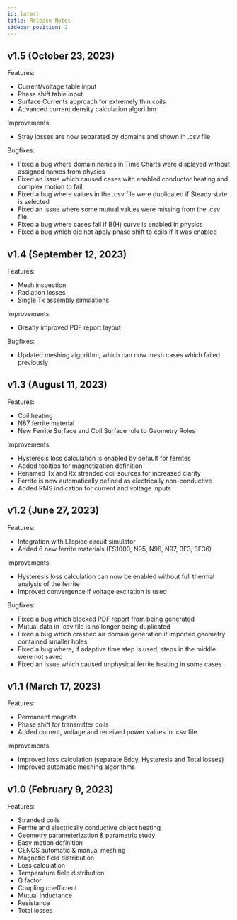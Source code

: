 ```yaml
---
id: latest
title: Release Notes
sidebar_position: 2
---
```


## v1.5 (October 23, 2023)

Features:

* Current/voltage table input
* Phase shift table input
* Surface Currents approach for extremely thin coils
* Advanced current density calculation algorithm

Improvements:

* Stray losses are now separated by domains and shown in .csv file

Bugfixes:

* Fixed a bug where domain names in Time Charts were displayed without assigned names from physics
* Fixed an issue which caused cases with enabled conductor heating and complex motion to fail
* Fixed a bug where values in the .csv file were duplicated if Steady state is selected
* Fixed an issue where some mutual values were missing from the .csv file
* Fixed a bug where cases fail if B(H) curve is enabled in physics
* Fixed a bug which did not apply phase shift to coils if it was enabled



## v1.4 (September 12, 2023)

Features:

* Mesh inspection
* Radiation losses
* Single Tx assembly simulations

Improvements:

* Greatly improved PDF report layout

Bugfixes:

* Updated meshing algorithm, which can now mesh cases which failed previously


## v1.3 (August 11, 2023)

Features:

* Coil heating
* N87 ferrite material
* New Ferrite Surface and Coil Surface role to Geometry Roles

Improvements:

* Hysteresis loss calculation is enabled by default for ferrites
* Added tooltips for magnetization definition
* Renamed Tx and Rx stranded coil sources for increased clarity
* Ferrite is now automatically defined as electrically non-conductive
* Added RMS indication for current and voltage inputs


## v1.2 (June 27, 2023)

Features:

* Integration with LTspice circuit simulator
* Added 6 new ferrite materials (FS1000, N95, N96, N97, 3F3, 3F36)

Improvements:

* Hysteresis loss calculation can now be enabled without full thermal analysis of the ferrite
* Improved convergence if voltage excitation is used

Bugfixes:

* Fixed a bug which blocked PDF report from being generated
* Mutual data in .csv file is no longer being duplicated
* Fixed a bug which crashed air domain generation if imported geometry contained smaller holes
* Fixed a bug where, if adaptive time step is used, steps in the middle were not saved
* Fixed an issue which caused unphysical ferrite heating in some cases


## v1.1 (March 17, 2023)

Features:

* Permanent magnets
* Phase shift for transmitter coils
* Added current, voltage and received power values in .csv file

Improvements:

* Improved loss calculation (separate Eddy, Hysteresis and Total losses)
* Improved automatic meshing algorithms


## v1.0 (February 9, 2023)

Features:

* Stranded coils
* Ferrite and electrically conductive object heating
* Geometry parameterization & parametric study
* Easy motion definition
* CENOS automatic & manual meshing
* Magnetic field distribution
* Loss calculation
* Temperature field distribution
* Q factor
* Coupling coefficient
* Mutual inductance
* Resistance
* Total losses
